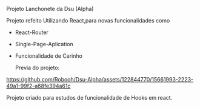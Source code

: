 Projeto Lanchonete da Dsu (Alpha)

Projeto refeito Utilizando React,para novas funcionalidades como

- React-Router
- Single-Page-Aplication
- Funcionalidade de Carinho

  Previa do projeto:
  
https://github.com/Robooh/Dsu-Alpha/assets/122844770/15661993-2223-49a1-99f2-a68fe394a61c

Projeto criado para estudos de funcionalidade de Hooks em react. 

